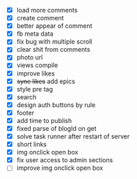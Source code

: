 - [x] load more comments
- [x] create comment
- [x] better appear of comment
- [x] fb meta data
- [x] fix bug with multiple scroll
- [x] clear shit from comments
- [x] photo url
- [x] views compile
- [x] improve likes
- [x] ~~sync likes~~ add epics
- [x] style pre tag
- [x] search
- [x] design auth buttons by rule
- [x] footer
- [x] add time to publish
- [x] fixed parse of blogId on get
- [x] solve task runner after restart of server
- [x] short links
- [x] img onclick open box
- [x] fix user access to admin sections
- [ ] improve img onclick open box
